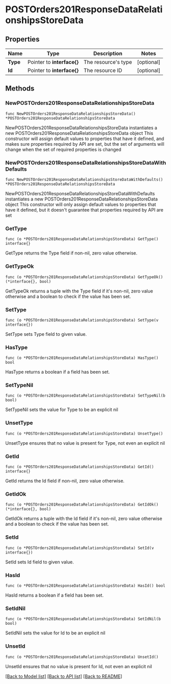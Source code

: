 # POSTOrders201ResponseDataRelationshipsStoreData

## Properties

Name | Type | Description | Notes
------------ | ------------- | ------------- | -------------
**Type** | Pointer to **interface{}** | The resource&#39;s type | [optional] 
**Id** | Pointer to **interface{}** | The resource ID | [optional] 

## Methods

### NewPOSTOrders201ResponseDataRelationshipsStoreData

`func NewPOSTOrders201ResponseDataRelationshipsStoreData() *POSTOrders201ResponseDataRelationshipsStoreData`

NewPOSTOrders201ResponseDataRelationshipsStoreData instantiates a new POSTOrders201ResponseDataRelationshipsStoreData object
This constructor will assign default values to properties that have it defined,
and makes sure properties required by API are set, but the set of arguments
will change when the set of required properties is changed

### NewPOSTOrders201ResponseDataRelationshipsStoreDataWithDefaults

`func NewPOSTOrders201ResponseDataRelationshipsStoreDataWithDefaults() *POSTOrders201ResponseDataRelationshipsStoreData`

NewPOSTOrders201ResponseDataRelationshipsStoreDataWithDefaults instantiates a new POSTOrders201ResponseDataRelationshipsStoreData object
This constructor will only assign default values to properties that have it defined,
but it doesn't guarantee that properties required by API are set

### GetType

`func (o *POSTOrders201ResponseDataRelationshipsStoreData) GetType() interface{}`

GetType returns the Type field if non-nil, zero value otherwise.

### GetTypeOk

`func (o *POSTOrders201ResponseDataRelationshipsStoreData) GetTypeOk() (*interface{}, bool)`

GetTypeOk returns a tuple with the Type field if it's non-nil, zero value otherwise
and a boolean to check if the value has been set.

### SetType

`func (o *POSTOrders201ResponseDataRelationshipsStoreData) SetType(v interface{})`

SetType sets Type field to given value.

### HasType

`func (o *POSTOrders201ResponseDataRelationshipsStoreData) HasType() bool`

HasType returns a boolean if a field has been set.

### SetTypeNil

`func (o *POSTOrders201ResponseDataRelationshipsStoreData) SetTypeNil(b bool)`

 SetTypeNil sets the value for Type to be an explicit nil

### UnsetType
`func (o *POSTOrders201ResponseDataRelationshipsStoreData) UnsetType()`

UnsetType ensures that no value is present for Type, not even an explicit nil
### GetId

`func (o *POSTOrders201ResponseDataRelationshipsStoreData) GetId() interface{}`

GetId returns the Id field if non-nil, zero value otherwise.

### GetIdOk

`func (o *POSTOrders201ResponseDataRelationshipsStoreData) GetIdOk() (*interface{}, bool)`

GetIdOk returns a tuple with the Id field if it's non-nil, zero value otherwise
and a boolean to check if the value has been set.

### SetId

`func (o *POSTOrders201ResponseDataRelationshipsStoreData) SetId(v interface{})`

SetId sets Id field to given value.

### HasId

`func (o *POSTOrders201ResponseDataRelationshipsStoreData) HasId() bool`

HasId returns a boolean if a field has been set.

### SetIdNil

`func (o *POSTOrders201ResponseDataRelationshipsStoreData) SetIdNil(b bool)`

 SetIdNil sets the value for Id to be an explicit nil

### UnsetId
`func (o *POSTOrders201ResponseDataRelationshipsStoreData) UnsetId()`

UnsetId ensures that no value is present for Id, not even an explicit nil

[[Back to Model list]](../README.md#documentation-for-models) [[Back to API list]](../README.md#documentation-for-api-endpoints) [[Back to README]](../README.md)


